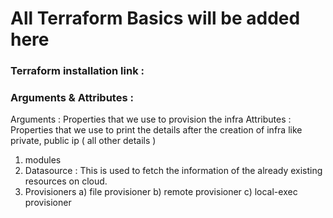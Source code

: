 # All Terraform Basics will be added here

### Terraform installation link :

### Arguments & Attributes : 

Arguments  : Properties that we use to provision the infra 
Attributes : Properties that we use to print the details after the creation of infra like private, public ip ( all other details )

1) modules 
2) Datasource : This is used to fetch the information of the already existing resources on cloud.
3) Provisioners
    a) file provisioner 
    b) remote provisioner 
    c) local-exec provisioner